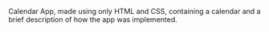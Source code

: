 Calendar App, made using only HTML and CSS, containing a calendar and a brief description of how the app was implemented.
